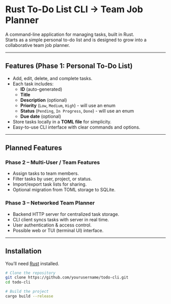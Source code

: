 # Rust To-Do List CLI → Team Job Planner

A command-line application for managing tasks, built in Rust.  
Starts as a simple personal to-do list and is designed to grow into a collaborative team job planner.

---

## Features (Phase 1: Personal To-Do List)

- Add, edit, delete, and complete tasks.
- Each task includes:
  - **ID** (auto-generated)
  - **Title**
  - **Description** (optional)
  - **Priority** (`Low`, `Medium`, `High`) - will use an enum
  - **Status** (`Pending`, `In Progress`, `Done`) - will use an enum
  - **Due date** (optional)
- Store tasks locally in a **TOML file** for simplicity.
- Easy-to-use CLI interface with clear commands and options.

---

## Planned Features

### Phase 2 – Multi-User / Team Features

- Assign tasks to team members.
- Filter tasks by user, project, or status.
- Import/export task lists for sharing.
- Optional migration from TOML storage to SQLite.

### Phase 3 – Networked Team Planner

- Backend HTTP server for centralized task storage.
- CLI client syncs tasks with server in real time.
- User authentication & access control.
- Possible web or TUI (terminal UI) interface.

---

## Installation

You’ll need [Rust](https://www.rust-lang.org/tools/install) installed.

```bash
# Clone the repository
git clone https://github.com/yourusername/todo-cli.git
cd todo-cli

# Build the project
cargo build --release
```
